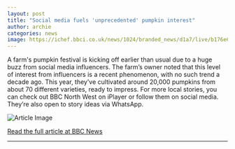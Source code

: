 ```yaml
---
layout: post
title: "Social media fuels 'unprecedented' pumpkin interest"
author: archie
categories: news
image: https://ichef.bbci.co.uk/news/1024/branded_news/d1a7/live/b176e6b0-9b94-11f0-bdeb-9de9348d5d1d.jpg
---
```

A farm's pumpkin festival is kicking off earlier than usual due to a huge buzz from social media influencers. The farm’s owner noted that this level of interest from influencers is a recent phenomenon, with no such trend a decade ago. This year, they’ve cultivated around 20,000 pumpkins from about 70 different varieties, ready to impress. For more local stories, you can check out BBC North West on iPlayer or follow them on social media. They’re also open to story ideas via WhatsApp.

![Article Image](https://ichef.bbci.co.uk/news/1024/branded_news/d1a7/live/b176e6b0-9b94-11f0-bdeb-9de9348d5d1d.jpg)

[Read the full article at BBC News](https://www.bbc.com/news/articles/cn0xzed5g7lo?at_medium=RSS&at_campaign=rss)

---
